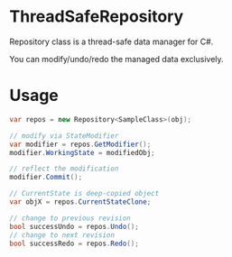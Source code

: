 # ThreadSafeRepository
Repository class is a thread-safe data manager for C#.

You can modify/undo/redo the managed data exclusively.


# Usage
```C#
var repos = new Repository<SampleClass>(obj);

// modify via StateModifier
var modifier = repos.GetModifier();
modifier.WorkingState = modifiedObj;

// reflect the modification
modifier.Commit();

// CurrentState is deep-copied object
var objX = repos.CurrentStateClone;

// change to previous revision
bool successUndo = repos.Undo();
// change to next revision
bool successRedo = repos.Redo();
```
